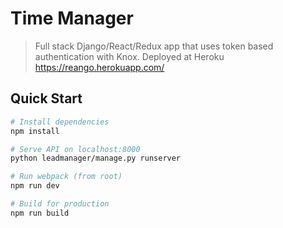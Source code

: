 # Time Manager

> Full stack Django/React/Redux app that uses token based authentication with Knox.
> Deployed at Heroku https://reango.herokuapp.com/
## Quick Start

```bash
# Install dependencies
npm install

# Serve API on localhost:8000
python leadmanager/manage.py runserver

# Run webpack (from root)
npm run dev

# Build for production
npm run build
```
